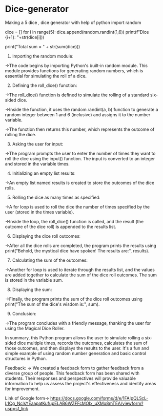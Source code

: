 # Dice-generator
Making a 5 dice , dice generator  with help of python
import random 

dice = []
for i in range(5):
    dice.append(random.randint(1,6))
    print(f"Dice {i+1}: "+str(dice[i]))
    
print("Total sum = " + str(sum(dice)))

1. Importing the random module: 

->The code begins by importing Python's built-in random module. This module provides functions for generating random numbers, which is essential for simulating the roll of a dice. 

2. Defining the roll_dice() function: 

->The roll_dice() function is defined to simulate the rolling of a standard six-sided dice. 

->Inside the function, it uses the random.randint(a, b) function to generate a random integer between 1 and 6 (inclusive) and assigns it to the number variable. 

->The function then returns this number, which represents the outcome of rolling the dice. 

 

 

3. Asking the user for input: 

->The program prompts the user to enter the number of times they want to roll the dice using the input() function. The input is converted to an integer and stored in the variable times. 

4. Initializing an empty list results: 

->An empty list named results is created to store the outcomes of the dice rolls. 

5. Rolling the dice as many times as specified: 

->A for loop is used to roll the dice the number of times specified by the user (stored in the times variable). 

->Inside the loop, the roll_dice() function is called, and the result (the outcome of the dice roll) is appended to the results list.   

6. Displaying the dice roll outcomes: 

->After all the dice rolls are completed, the program prints the results using print("Behold, the mystical dice have spoken! The results are:", results). 

7. Calculating the sum of the outcomes: 

->Another for loop is used to iterate through the results list, and the values are added together to calculate the sum of the dice roll outcomes. The sum is stored in the variable sum. 

8. Displaying the sum: 

->Finally, the program prints the sum of the dice roll outcomes using print("The sum of the dice's wisdom is:", sum).

9. Conclusion: 

->The program concludes with a friendly message, thanking the user for using the Magical Dice Roller. 

In summary, this Python program allows the user to simulate rolling a six-sided dice multiple times, records the outcomes, calculates the sum of those outcomes, and then displays the results to the user. It's a fun and simple example of using random number generation and basic control structures in Python.


Feedback:
-> We created a feedback form to gather feedback from a diverse group of people. This feedback form has been shared with students. Their responses and perspectives will provide valuable information to help us assess the project's effectiveness and identify areas for improvement.

Link of Google form->
https://docs.google.com/forms/d/e/1FAIpQLScL-L1Cg_NcIsYEaapatKufupELAB6WZFFcMOIx_uXMo8mTEA/viewform?usp=sf_link
